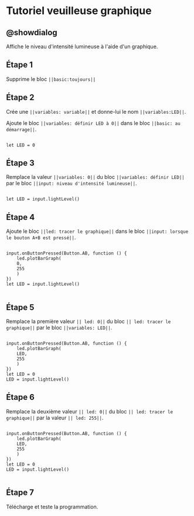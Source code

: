 # Tutoriel veuilleuse graphique

## @showdialog

Affiche le niveau d'intensité lumineuse à l'aide d'un graphique.

## Étape 1

Supprime le bloc ``||basic:toujours||``

## Étape 2

Crée une ``||variables: variable||`` et donne-lui le nom ``||variables:LED||``.

Ajoute le bloc ``||variables: définir LED à 0||`` dans le bloc ``||basic: au démarrage||``.

```blocks

let LED = 0

```

## Étape 3

Remplace la valeur ``||variables: 0||`` du bloc ``||variables: définir LED||`` par le bloc ``||input: niveau d'intensité lumineuse||``. 

```blocks

let LED = input.lightLevel()

```

## Étape 4

Ajoute le bloc ``||led: tracer le graphique||`` dans le bloc ``||input: lorsque le bouton A+B est pressé||``.

```blocks

input.onButtonPressed(Button.AB, function () {
    led.plotBarGraph(
    0,
    255
    )
})
let LED = input.lightLevel()


```

## Étape 5

Remplace la première valeur ``|| led: 0||`` du bloc ``|| led: tracer le graphique||`` par le bloc ``||variables: LED||``.

```blocks

input.onButtonPressed(Button.AB, function () {
    led.plotBarGraph(
    LED,
    255
    )
})
let LED = 0
LED = input.lightLevel()

```

## Étape 6

Remplace la deuxième valeur ``|| led: 0||`` du bloc ``|| led: tracer le graphique||`` par la valeur ``|| led: 255||``.

```blocks

input.onButtonPressed(Button.AB, function () {
    led.plotBarGraph(
    LED,
    255
    )
})
let LED = 0
LED = input.lightLevel()


```

## Étape 7

Télécharge et teste la programmation.